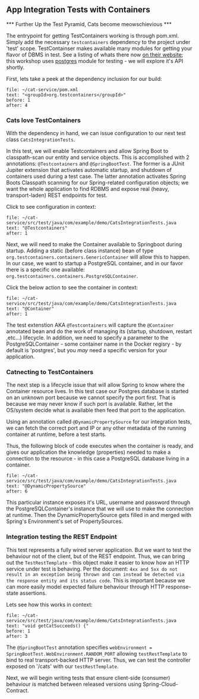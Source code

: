 ## App Integration Tests with Containers

*** Further Up the Test Pyramid, Cats become meowschievious ***

The entrypoint for getting TestContainers working is through pom.xml. Simply add the necessary `testcontainers` dependency to the project under 'test' scope. TestContainser makes available many modules for getting your flavor of DBMS in test. See a listing of whats there now [on their website](https://www.testcontainers.org/modules/databases/); this workshop uses [postgres](https://www.testcontainers.org/modules/databases/postgres/) module for testing - we will explore it's API shortly. 

First, lets take a peek at the dependency inclusion for our build:

```editor:select-matching-text
file: ~/cat-service/pom.xml
text: "<groupId>org.testcontainers</groupId>"
before: 1
after: 4
```

### Cats love TestContainers

With the dependency in hand, we can issue configuration to our next test class `CatsIntegrationTests`. 

In this test, we will enable Testcontainers and allow Spring Boot to classpath-scan our entity and service objects. This is accomplished with 2 annotations: `@Testcontainers` and `@SpringBootTest`. The former is a JUnit Jupiter extension that activates automatic startup, and shutdown of containers used during a test case. The latter annotation activates Spring Boots Classpath scanning for our Spring-related configuration objects; we want the whole application to find RDBMS and expose real (heavy, transport-laden) REST endpoints for test.

Click to see configuration in context:

```editor:select-matching-text
file: ~/cat-service/src/test/java/com/example/demo/CatsIntegrationTests.java
text: "@Testcontainers"
after: 1
```

Next, we will need to make the Container available to Springboot during startup. Adding a static (before class instance) bean of type `org.testcontainers.containers.GenericContainer` will allow this to happen. In our case, we want to startup a PostgreSQL container, and in our favor there is a specific one available: `org.testcontainers.containers.PostgreSQLContainer`.

Click the below action to see the container in context:

```editor:select-matching-text
file: ~/cat-service/src/test/java/com/example/demo/CatsIntegrationTests.java
text: "@Container"
after: 1
```

The test extenstion AKA `@Testcontainers` will capture the `@Container` annotated bean and do the work of managing its  (startup, shutdown, restart ,etc...) lifecycle. In addition, we need to specify a parameter to the PostgreSQLContainer - some container name in the Docker regisry - by default is 'postgres', but you *may* need a specific version for
your application.

### Catnecting to TestContainers

The next step is a lifecycle issue that will allow Spring to know where the Container resource lives. In this test case 
our Postgres database is started on an unknown port because we cannot specify the port first. That is because we may never know if such port is available. Rather, let the OS/system decide what is available then feed that port to the application.

Using an annotation called `@DynamicPropertySource` for our integration tests, we can fetch the correct port and IP or any other metadata of the running container at runtime, before a test starts. 

Thus, the following block of code executes when the container is ready, and gives our application the knowledge (properties) needed to make a connection to the resource - in this case a PostgreSQL database living in a container.

```editor:select-matching-text
file: ~/cat-service/src/test/java/com/example/demo/CatsIntegrationTests.java
text: "@DynamicPropertySource"
after: 6
```

This particular instance exposes it's URL, username and password through the PostgreSQLContainer's instance that we will use to make the connection at runtime. Then the DynamicPropertySource gets filled in and merged with Spring's Environment's set of PropertySources.

### Integration testing the REST Endpoint

This test represents a fully wired server application. But we want to test the behaviour not of the client, but of the REST endpoint. Thus, we can bring out the `TestRestTemplate` - this object make it easier to know how an HTTP service under test is behaving. Per the document: `4xx and 5xx do not result in an exception being thrown and can instead be detected via the response entity and its status code`. This is important because we can more easily model expected
failure behaviour through HTTP response-state assertions.

Lets see how this works in context:

```editor:select-matching-text
file: ~/cat-service/src/test/java/com/example/demo/CatsIntegrationTests.java
text: "void getCatSucceeds() {"
before: 1
after: 3
```

The `@SpringBootTest` annotation specifies `webEnvironment = SpringBootTest.WebEnvironment.RANDOM_PORT` allowing `testRestTemplate` to bind to real transport-backed HTTP server. Thus, we can test the controller exposed on '/cats' with our `testRestTemplate`.

Next, we will begin writing tests that ensure client-side (consumer) behaviour is matched between released versions using Spring-Cloud-Contract.